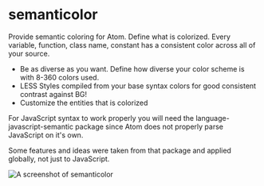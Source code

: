 # semanticolor

Provide semantic coloring for Atom. Define what is colorized. Every variable, function, class name, constant has a consistent color across all of your source.

* Be as diverse as you want. Define how diverse your color scheme is with 8-360 colors used.
* LESS Styles compiled from your base syntax colors for good consistent contrast against BG!
* Customize the entities that is colorized

For JavaScript syntax to work properly you will need the language-javascript-semantic package since Atom does not properly parse JavaScript on it's own.

Some features and ideas were taken from that package and applied globally, not just to JavaScript.

![A screenshot of semanticolor](https://raw.githubusercontent.com/xcezzz/semanticolor/master/screenshot.png)
